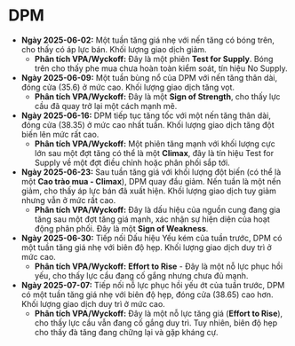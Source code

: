 # DPM

- **Ngày 2025-06-02:** Một tuần tăng giá nhẹ với nến tăng có bóng trên, cho thấy có áp lực bán. Khối lượng giao dịch giảm.
    - **Phân tích VPA/Wyckoff:** Đây là một phiên **Test for Supply**. Bóng trên cho thấy phe mua chưa hoàn toàn kiểm soát, tín hiệu No Supply.
- **Ngày 2025-06-09:** Một tuần bùng nổ của DPM với nến tăng thân dài, đóng cửa (35.6) ở mức cao. Khối lượng giao dịch tăng vọt.
    - **Phân tích VPA/Wyckoff:** Đây là một **Sign of Strength**, cho thấy lực cầu đã quay trở lại một cách mạnh mẽ.
- **Ngày 2025-06-16:** DPM tiếp tục tăng tốc với một nến tăng thân dài, đóng cửa (38.35) ở mức cao nhất tuần. Khối lượng giao dịch tăng đột biến lên mức rất cao.
    - **Phân tích VPA/Wyckoff:** Một phiên tăng mạnh với khối lượng cực lớn sau một đợt tăng có thể là một **Climax**, đây là tín hiệu Test for Supply về một đợt điều chỉnh hoặc phân phối sắp tới.
- **Ngày 2025-06-23:** Sau tuần tăng giá với khối lượng đột biến (có thể là một **Cao trào mua - Climax**), DPM quay đầu giảm. Nến tuần là một nến giảm, cho thấy áp lực bán đã xuất hiện. Khối lượng giao dịch tuy giảm nhưng vẫn ở mức rất cao.
    - **Phân tích VPA/Wyckoff:** Đây là dấu hiệu của nguồn cung đang gia tăng sau một đợt tăng giá mạnh, xác nhận sự hiện diện của hoạt động phân phối. Đây là một **Sign of Weakness**.
- **Ngày 2025-06-30:** Tiếp nối Dấu hiệu Yếu kém của tuần trước, DPM có một tuần tăng giá nhẹ với biên độ hẹp. Khối lượng giao dịch duy trì ở mức cao.
    - **Phân tích VPA/Wyckoff:** **Effort to Rise** - Đây là một nỗ lực phục hồi yếu, cho thấy lực cầu đang cố gắng nhưng chưa đủ mạnh.
- **Ngày 2025-07-07:** Tiếp nối nỗ lực phục hồi yếu ớt của tuần trước, DPM có một tuần tăng giá nhẹ với biên độ hẹp, đóng cửa (38.65) cao hơn. Khối lượng giao dịch duy trì ở mức cao.
    - **Phân tích VPA/Wyckoff:** Đây là một nỗ lực tăng giá (**Effort to Rise**), cho thấy lực cầu vẫn đang cố gắng duy trì. Tuy nhiên, biên độ hẹp cho thấy đà tăng đang chững lại và gặp kháng cự.


